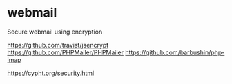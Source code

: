 # webmail
Secure webmail using encryption

https://github.com/travist/jsencrypt
https://github.com/PHPMailer/PHPMailer
https://github.com/barbushin/php-imap

https://cypht.org/security.html
